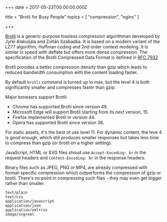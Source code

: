
+++
date = 2017-05-23T00:00:00.000Z


title = "Brotli for Busy People"
topics = [ "compression", "nginx" ]

+++

[Brotli](https://github.com/google/brotli) is a generic-purpose lossless compression algorithman developed by Jyrki Alakuijala and Zoltán Szabadka. It is based on a modern variant of the LZ77 algorithm, Huffman coding and 2nd order context modeling. It is similar in speed with deflate but offers more dense compression. The specification of the Brotli Compressed Data Format is defined in [RFC 7932](https://tools.ietf.org/html/rfc7932)

​​Brotli provides a better compression density than gzip which leads to reduced bandwidth consumption with the content loading faster.

By default  `brotli` command is turned up to max, but the level 4 is both significantly smaller and compresses faster than gzip.

Major browsers support Brotli:
* Chrome has supported Brotli since version 49.
* Microsoft Edge will support Brotli starting from its next version, 15.
* Firefox implemented Brotli in version 44.
* Opera has supported Brotli since version 36.

For static assets, it's the best ot use level 11. For dynamic content, the leve 4 is good enough, which still produces smaller responses but takes less time to compress than gzip (or brotli on a higher setting).

JavaScript, HTML or SVG files shoud use `Accept-Encoding: br` in the request headers and `Content-Encoding: br` in the response headers.

Binary files such as JPEG, PNG or MP4, are already compressed with format-specific compression which outperforms the compression of gzip or brotli. There's no point in compressing such files - they may even get bigger rather than smaller.

```
text/plain
text/css
application/javascript
application/json
application/xml+rss
image/svg+xml
```

